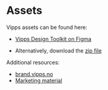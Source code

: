 <!-- START_METADATA
---
sidebar_position: 10
hide_table_of_contents: true
pagination_next: null
pagination_prev: null
---
END_METADATA -->

# Assets

Vipps assets can be found here:

* [Vipps Design Toolkit on Figma][figma-link]

* Alternatively, download the [zip file](/downloads/vipps-design-toolkit.zip)

Additional resources:

* [brand.vipps.no](https://brand.vipps.no/)
* [Marketing material](https://www.vipps.no/markedsmateriell/)

[figma-link]: https://www.figma.com/file/8678DAVOSUQbD6VhZVUGuh/Vipps-Design-Toolkit?type=design&node-id=1%3A972&t=MTp5hTbXodmc0qUs-1
